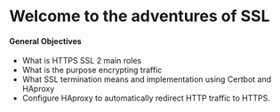 <h1>Welcome to the adventures of SSL</h1>
<h4>General Objectives</h4>
<ul>
<li>What is HTTPS SSL 2 main roles</li>
<li>What is the purpose encrypting traffic</li>
<li>What SSL termination means and implementation using Certbot and HAproxy</li>
<li>Configure HAproxy to automatically redirect HTTP traffic to HTTPS.</li>
</ul>

